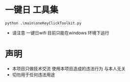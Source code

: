 # 一键日 工具集
~~~
python .\main\oneKeyClickToolkit.py
~~~
* 请注意 一键日wifi 目前只能在windows 环境下运行 
# 声明 
* 本项目只做技术交流 使用本项目造成的违法行为 与本人无关 
* 切勿用于任何违法用途
